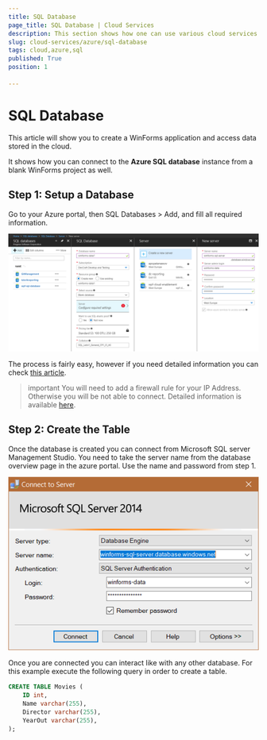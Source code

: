 ```yaml
---
title: SQL Database
page_title: SQL Database | Cloud Services
description: This section shows how one can use various cloud services like GoogleCloud, AWS, and Azure with the Telerik UI For Winforms suite.
slug: cloud-services/azure/sql-database
tags: cloud,azure,sql
published: True
position: 1

---
```


# SQL Database

This article will show you to create a WinForms application and access data stored in the cloud. 

It shows how you can connect to the __Azure SQL database__ instance from a blank WinForms project as well. 

## Step 1: Setup a Database

Go to your Azure portal, then SQL Databases > Add, and fill all required information.

![](images/azure-sql001.png)

The process is fairly easy, however if you need detailed information you can check [this article](https://docs.microsoft.com/en-us/azure/sql-database/sql-database-get-started-portal).

>important You will need to add a firewall rule for your IP Address. Otherwise you will be not able to connect. Detailed information is available [here](https://docs.microsoft.com/en-us/azure/sql-database/sql-database-get-started-portal#create-a-server-level-firewall-rule).

## Step 2: Create the Table

Once the database is created you can connect from Microsoft SQL server Management Studio. You need to take the server name from the database overview page in the azure portal. Use the name and password from step 1.

![](images/azure-sql002.png)

Once you are connected you can interact like with any other database. For this example execute the following query in order to create a table.

````SQL
CREATE TABLE Movies (
    ID int,
    Name varchar(255),
    Director varchar(255),
    YearOut varchar(255),
);
````

